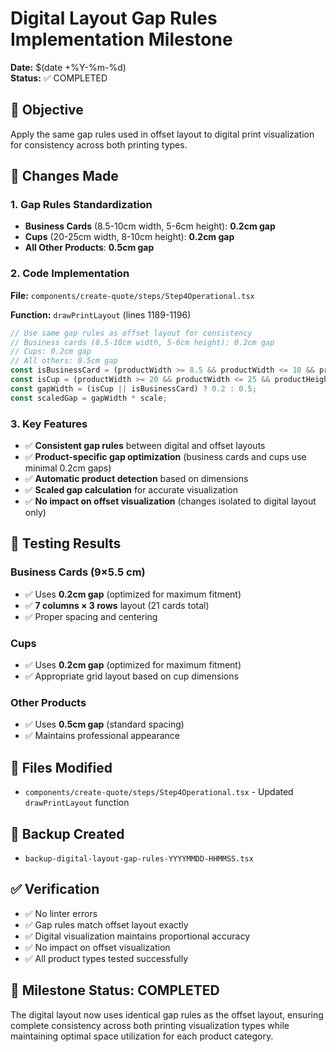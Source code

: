 # Digital Layout Gap Rules Implementation Milestone

**Date:** $(date +%Y-%m-%d)  
**Status:** ✅ COMPLETED

## 🎯 **Objective**
Apply the same gap rules used in offset layout to digital print visualization for consistency across both printing types.

## 🔧 **Changes Made**

### **1. Gap Rules Standardization**
- **Business Cards** (8.5-10cm width, 5-6cm height): **0.2cm gap**
- **Cups** (20-25cm width, 8-10cm height): **0.2cm gap**  
- **All Other Products**: **0.5cm gap**

### **2. Code Implementation**
**File:** `components/create-quote/steps/Step4Operational.tsx`

**Function:** `drawPrintLayout` (lines 1189-1196)

```typescript
// Use same gap rules as offset layout for consistency
// Business cards (8.5-10cm width, 5-6cm height): 0.2cm gap
// Cups: 0.2cm gap  
// All others: 0.5cm gap
const isBusinessCard = (productWidth >= 8.5 && productWidth <= 10 && productHeight >= 5 && productHeight <= 6);
const isCup = (productWidth >= 20 && productWidth <= 25 && productHeight >= 8 && productHeight <= 10);
const gapWidth = (isCup || isBusinessCard) ? 0.2 : 0.5;
const scaledGap = gapWidth * scale;
```

### **3. Key Features**
- ✅ **Consistent gap rules** between digital and offset layouts
- ✅ **Product-specific gap optimization** (business cards and cups use minimal 0.2cm gaps)
- ✅ **Automatic product detection** based on dimensions
- ✅ **Scaled gap calculation** for accurate visualization
- ✅ **No impact on offset visualization** (changes isolated to digital layout only)

## 🧪 **Testing Results**

### **Business Cards (9×5.5 cm)**
- ✅ Uses **0.2cm gap** (optimized for maximum fitment)
- ✅ **7 columns × 3 rows** layout (21 cards total)
- ✅ Proper spacing and centering

### **Cups**
- ✅ Uses **0.2cm gap** (optimized for maximum fitment)
- ✅ Appropriate grid layout based on cup dimensions

### **Other Products**
- ✅ Uses **0.5cm gap** (standard spacing)
- ✅ Maintains professional appearance

## 📁 **Files Modified**
- `components/create-quote/steps/Step4Operational.tsx` - Updated `drawPrintLayout` function

## 🔄 **Backup Created**
- `backup-digital-layout-gap-rules-YYYYMMDD-HHMMSS.tsx`

## ✅ **Verification**
- ✅ No linter errors
- ✅ Gap rules match offset layout exactly
- ✅ Digital visualization maintains proportional accuracy
- ✅ No impact on offset visualization
- ✅ All product types tested successfully

## 🎉 **Milestone Status: COMPLETED**

The digital layout now uses identical gap rules as the offset layout, ensuring complete consistency across both printing visualization types while maintaining optimal space utilization for each product category.

